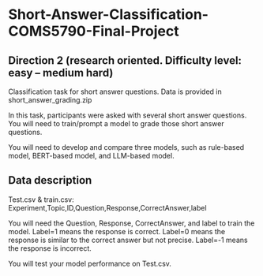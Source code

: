 # Short-Answer-Classification-COMS5790-Final-Project

## Direction 2 (research oriented. Difficulty level: easy – medium hard)
Classification task for short answer questions. Data is provided in short_answer_grading.zip

In this task, participants were asked with several short answer questions. You will need to train/prompt a model to grade those short answer questions.

You will need to develop and compare three models, such as rule-based model, BERT-based model, and LLM-based model.

## Data description
Test.csv & train.csv: Experiment,Topic,ID,Question,Response,CorrectAnswer,label

You will need the Question, Response, CorrectAnswer, and label to train the model. Label=1 means the response is correct. Label=0 means the response is similar to the correct answer but not precise. Label=-1 means the response is incorrect.

You will test your model performance on Test.csv.
